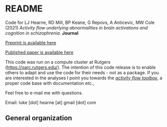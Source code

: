 # README
Code for LJ Hearne, RD Mill, BP Keane, G Repovs, A Anticevic, MW Cole (2021) _Activity flow underlying abnormalities in brain activations and cognition in schizophrenia._ __Journal__

[Preprint is available here](https://www.biorxiv.org/content/biorxiv/early/2020/12/18/2020.12.16.423109.full.pdf)

[Published paper is available here](https://linktogohere)

This code was run on a compute cluster at Rutgers (https://oarc.rutgers.edu/). The intention of this code release is to enable others to adapt and use the code for their needs - not as a package. If you are interested in the analyses I point you towards the [_activity flow toolbox_](https://colelab.github.io/ActflowToolbox/), a proper code base with documentation etc.,

Feel free to e-mail me with questions.

Email: luke [dot] hearne [at] gmail [dot] com

## General organization
